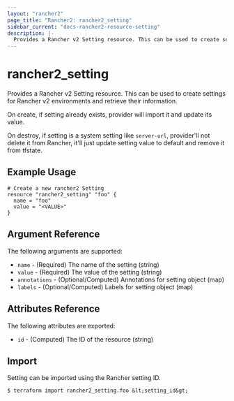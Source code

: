```yaml
---
layout: "rancher2"
page_title: "Rancher2: rancher2_setting"
sidebar_current: "docs-rancher2-resource-setting"
description: |-
  Provides a Rancher v2 Setting resource. This can be used to create settings for Rancher v2 environments and retrieve their information.
---
```


# rancher2\_setting

Provides a Rancher v2 Setting resource. This can be used to create settings for Rancher v2 environments and retrieve their information.

On create, if setting already exists, provider will import it and update its value.

On destroy, if setting is a system setting like `server-url`, provider'll not delete it from Rancher, it'll just update setting value to default and remove it from tfstate. 

## Example Usage

```hcl
# Create a new rancher2 Setting
resource "rancher2_setting" "foo" {
  name = "foo"
  value = "<VALUE>"
}
```

## Argument Reference

The following arguments are supported:

* `name` - (Required) The name of the setting (string)
* `value` - (Required) The value of the setting (string)
* `annotations` - (Optional/Computed) Annotations for setting object (map)
* `labels` - (Optional/Computed) Labels for setting object (map)

## Attributes Reference

The following attributes are exported:

* `id` - (Computed) The ID of the resource (string)

## Import

Setting can be imported using the Rancher setting ID.

```
$ terraform import rancher2_setting.foo &lt;setting_id&gt;
```

